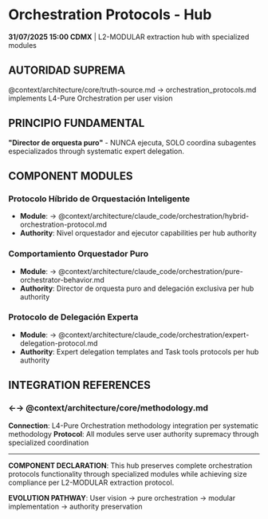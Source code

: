 # Orchestration Protocols - Hub

**31/07/2025 15:00 CDMX** | L2-MODULAR extraction hub with specialized modules

## AUTORIDAD SUPREMA
@context/architecture/core/truth-source.md → orchestration_protocols.md implements L4-Pure Orchestration per user vision

## PRINCIPIO FUNDAMENTAL
**"Director de orquesta puro"** - NUNCA ejecuta, SOLO coordina subagentes especializados through systematic expert delegation.

## COMPONENT MODULES

### **Protocolo Híbrido de Orquestación Inteligente**
- **Module**: → @context/architecture/claude_code/orchestration/hybrid-orchestration-protocol.md
- **Authority**: Nivel orquestador and ejecutor capabilities per hub authority

### **Comportamiento Orquestador Puro**
- **Module**: → @context/architecture/claude_code/orchestration/pure-orchestrator-behavior.md
- **Authority**: Director de orquesta puro and delegación exclusiva per hub authority

### **Protocolo de Delegación Experta**
- **Module**: → @context/architecture/claude_code/orchestration/expert-delegation-protocol.md
- **Authority**: Expert delegation templates and Task tools protocols per hub authority

## INTEGRATION REFERENCES

### ←→ @context/architecture/core/methodology.md
**Connection**: L4-Pure Orchestration methodology integration per systematic methodology
**Protocol**: All modules serve user authority supremacy through specialized coordination

---

**COMPONENT DECLARATION**: This hub preserves complete orchestration protocols functionality through specialized modules while achieving size compliance per L2-MODULAR extraction protocol.

**EVOLUTION PATHWAY**: User vision → pure orchestration → modular implementation → authority preservation